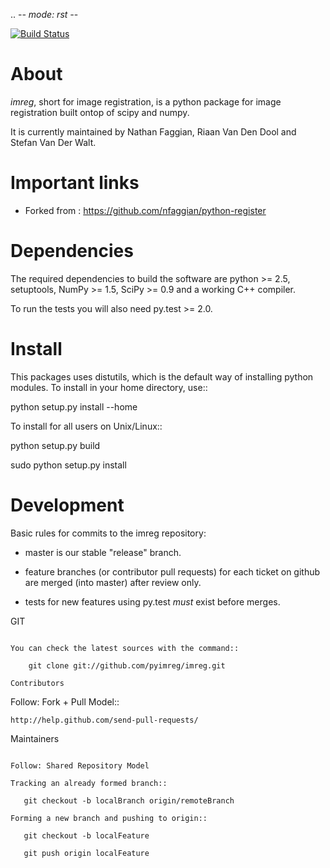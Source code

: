 .. -*- mode: rst -*-

[![Build Status](https://travis-ci.org/pyimreg/imreg.png?branch=master)](https://travis-ci.org/pyimreg/imreg)


About
=====

*imreg*, short for image registration, is a python package for image registration built ontop of scipy and numpy.

It is currently maintained by Nathan Faggian, Riaan Van Den Dool and Stefan Van Der Walt.

Important links
===============

- Forked from : https://github.com/nfaggian/python-register

Dependencies
============

The required dependencies to build the software are python >= 2.5,
setuptools, NumPy >= 1.5, SciPy >= 0.9 and a working C++ compiler.

To run the tests you will also need py.test >= 2.0.

Install
=======

This packages uses distutils, which is the default way of installing
python modules. To install in your home directory, use::

  python setup.py install --home

To install for all users on Unix/Linux::

  python setup.py build

  sudo python setup.py install

Development
===========

Basic rules for commits to the imreg repository:

 + master is our stable "release" branch.

 + feature branches (or contributor pull requests) for each ticket on github are merged (into master) after review only.

 + tests for new features using py.test *must* exist before merges.

GIT
~~~

You can check the latest sources with the command::

    git clone git://github.com/pyimreg/imreg.git

Contributors
~~~~~~~~~~~~~

Follow: Fork + Pull Model::

    http://help.github.com/send-pull-requests/

Maintainers
~~~~~~~~~~~~~

Follow: Shared Repository Model

Tracking an already formed branch::

   git checkout -b localBranch origin/remoteBranch

Forming a new branch and pushing to origin::

   git checkout -b localFeature

   git push origin localFeature


